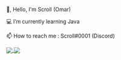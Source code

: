 👋, Hello, I'm Scroll (Omar)

💻 I’m currently learning Java

📫 How to reach me : Scroll#0001 (Discord)

<a href="https://github.com/wtfScroll"> <img align="center" src="https://github-readme-stats.vercel.app/api?username=wtfScroll&show_icons=true&count_private=true&theme=synthwave" /> </a> 
<a href="https://github.com/wtfScroll"> <img align="center" src="https://github-readme-stats.vercel.app/api/top-langs/?username=wtfScroll&layout=compact&theme=synthwave" /> </a>
